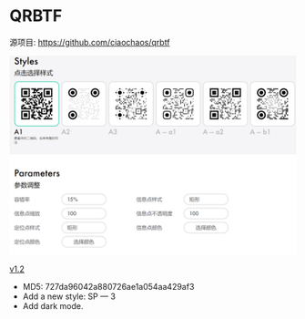 # QRBTF

源项目: <https://github.com/ciaochaos/qrbtf>

![qrbtf](/qrbtf/qrbtf.png)

[v1.2](/qrbtf/build/qrbtf_1.2.qpkg)

- MD5: 727da96042a880726ae1a054aa429af3
- Add a new style: SP — 3
- Add dark mode.

